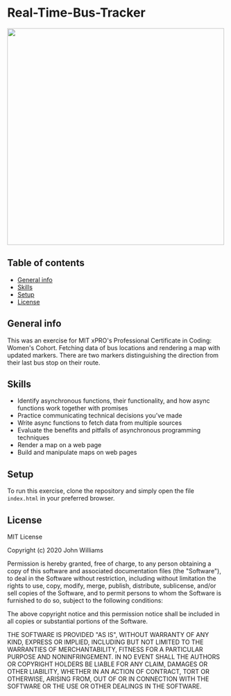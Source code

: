 # Real-Time-Bus-Tracker
<img src= "Screen Shot 2021-11-10 at 11.35.23 AM.png" width='500'/>

## Table of contents
* [General info](#general-info)
* [Skills](#skills)
* [Setup](#setup)
* [License](#license)

## General info
This was an exercise for MIT xPRO's Professional Certificate in Coding: Women's Cohort. Fetching data of bus locations and rendering a map with updated markers. There are two markers distinguishing the direction from their last bus stop on their route. 
	
## Skills
* Identify asynchronous functions, their functionality, and how async functions work together with promises
* Practice communicating technical decisions you’ve made
* Write async functions to fetch data from multiple sources
* Evaluate the benefits and pitfalls of asynchronous programming techniques
* Render a map on a web page 
* Build and manipulate maps on web pages
	
## Setup
To run this exercise, clone the repository and simply open the file ```index.html``` in your preferred browser.

## License
MIT License

Copyright (c) 2020 John Williams

Permission is hereby granted, free of charge, to any person obtaining a copy
of this software and associated documentation files (the "Software"), to deal
in the Software without restriction, including without limitation the rights
to use, copy, modify, merge, publish, distribute, sublicense, and/or sell
copies of the Software, and to permit persons to whom the Software is
furnished to do so, subject to the following conditions:

The above copyright notice and this permission notice shall be included in all
copies or substantial portions of the Software.

THE SOFTWARE IS PROVIDED "AS IS", WITHOUT WARRANTY OF ANY KIND, EXPRESS OR
IMPLIED, INCLUDING BUT NOT LIMITED TO THE WARRANTIES OF MERCHANTABILITY,
FITNESS FOR A PARTICULAR PURPOSE AND NONINFRINGEMENT. IN NO EVENT SHALL THE
AUTHORS OR COPYRIGHT HOLDERS BE LIABLE FOR ANY CLAIM, DAMAGES OR OTHER
LIABILITY, WHETHER IN AN ACTION OF CONTRACT, TORT OR OTHERWISE, ARISING FROM,
OUT OF OR IN CONNECTION WITH THE SOFTWARE OR THE USE OR OTHER DEALINGS IN THE
SOFTWARE.

